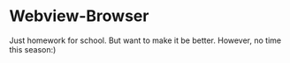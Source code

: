 # Webview-Browser
Just homework for school. But want to make it be better. 
However, no time this season:)
